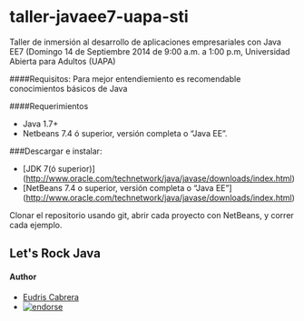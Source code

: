 taller-javaee7-uapa-sti
=======================

Taller de inmersión al desarrollo de aplicaciones empresariales con  Java EE7 (Domingo 14 de Septiembre 2014 de 9:00 a.m. a 1:00 p.m, Universidad Abierta para Adultos (UAPA)


####Requisitos:
Para mejor entendiemiento es recomendable conocimientos básicos de Java

####Requerimientos
* Java 1.7+
* Netbeans 7.4 ó superior, versión completa o “Java EE”.

###Descargar e instalar:
* [JDK 7(ó superior)] (http://www.oracle.com/technetwork/java/javase/downloads/index.html)
* [NetBeans 7.4 o superior, versión completa o “Java EE”]
 (http://www.oracle.com/technetwork/java/javase/downloads/index.html)

Clonar el repositorio usando git, abrir cada proyecto con NetBeans, y correr cada ejemplo.

## Let's Rock Java

#### Author

* [Eudris Cabrera](https://github.com/ecabrerar)
* [![endorse](https://api.coderwall.com/ecabrerar/endorsecount.png)](https://coderwall.com/ecabrerar)
